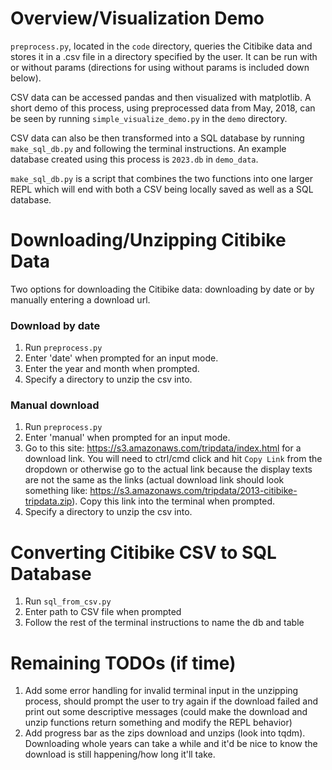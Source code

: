 # Overview/Visualization Demo

`preprocess.py`, located in the `code` directory, queries the Citibike data and stores it in a .csv file in a directory specified by the user. It can be run with or without params (directions for using without params is included down below).

CSV data can be accessed pandas and then visualized with matplotlib. A short demo of this process, using preprocessed data from May, 2018, can be seen by running `simple_visualize_demo.py` in the `demo` directory.

CSV data can also be then transformed into a SQL database by running `make_sql_db.py` and following the terminal instructions. An example database created using this process is `2023.db` in `demo_data`.

`make_sql_db.py` is a script that combines the two functions into one larger REPL which will end with both a CSV being locally saved as well as a SQL database.

# Downloading/Unzipping Citibike Data

Two options for downloading the Citibike data: downloading by date or by manually entering a download url.

### Download by date

1. Run `preprocess.py`
2. Enter 'date' when prompted for an input mode.
3. Enter the year and month when prompted.
4. Specify a directory to unzip the csv into.

### Manual download

1. Run `preprocess.py`
2. Enter 'manual' when prompted for an input mode.
3. Go to this site: https://s3.amazonaws.com/tripdata/index.html for a download link. You will need to ctrl/cmd click and hit `Copy Link` from the dropdown or otherwise go to the actual link because the display texts are not the same as the links (actual download link should look something like: https://s3.amazonaws.com/tripdata/2013-citibike-tripdata.zip). Copy this link into the terminal when prompted.
4. Specify a directory to unzip the csv into.

# Converting Citibike CSV to SQL Database

1. Run `sql_from_csv.py`
2. Enter path to CSV file when prompted
3. Follow the rest of the terminal instructions to name the db and table

# Remaining TODOs (if time)

1. Add some error handling for invalid terminal input in the unzipping process, should prompt the user to try again if the download failed and print out some descriptive messages (could make the download and unzip functions return something and modify the REPL behavior)
2. Add progress bar as the zips download and unzips (look into tqdm). Downloading whole years can take a while and it'd be nice to know the download is still happening/how long it'll take.
